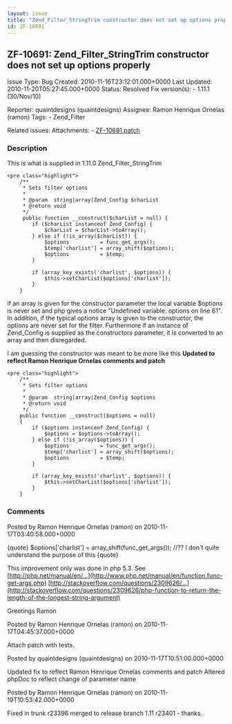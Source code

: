 ```yaml
---
layout: issue
title: "Zend_Filter_StringTrim constructor does not set up options properly"
id: ZF-10691
---
```


ZF-10691: Zend\_Filter\_StringTrim constructor does not set up options properly
-------------------------------------------------------------------------------

 Issue Type: Bug Created: 2010-11-16T23:12:01.000+0000 Last Updated: 2010-11-20T05:27:45.000+0000 Status: Resolved Fix version(s): - 1.11.1 (30/Nov/10)
 
 Reporter:  quaintdesigns (quaintdesigns)  Assignee:  Ramon Henrique Ornelas (ramon)  Tags: - Zend\_Filter
 
 Related issues: 
 Attachments: - [ZF-10691.patch](/issues/secure/attachment/13461/ZF-10691.patch)
 
### Description

This is what is supplied in 1.11.0 Zend\_Filter\_StringTrim

 
    <pre class="highlight">
        /**
         * Sets filter options
         *
         * @param  string|array|Zend_Config $charList
         * @return void
         */
         public function __construct($charList = null) {
            if ($charList instanceof Zend_Config) {
                $charList = $charList->toArray();
            } else if (!is_array($charList)) {
                $options          = func_get_args();
                $temp['charlist'] = array_shift($options);
                $options          = $temp;
            }
    
            if (array_key_exists('charlist', $options)) {
                $this->setCharList($options['charlist']);
            }
        }


if an array is given for the constructor parameter the local variable $options is never set and php gives a notice "Undefined variable: options on line 61". In addition, if the typical options array is given to the constructor, the options are never set for the filter. Furthermore if an instance of Zend\_Config is supplied as the constructors parameter, it is converted to an array and then disregarded.

I am guessing the constructor was meant to be more like this **Updated to reflect Ramon Henrique Ornelas comments and patch**

 
    <pre class="highlight">
        /**
         * Sets filter options
         *
         * @param  string|array|Zend_Config $options
         * @return void
         */
        public function __construct($options = null)
        {
            if ($options instanceof Zend_Config) {
                $options = $options->toArray();
            } else if (!is_array($options)) {
                $options          = func_get_args();
                $temp['charlist'] = array_shift($options);
                $options          = $temp;
            }
    
            if (array_key_exists('charlist', $options)) {
                $this->setCharList($options['charlist']);
            }
        }


 

 

### Comments

Posted by Ramon Henrique Ornelas (ramon) on 2010-11-17T03:40:58.000+0000

{quote} $options['charlist'] = array\_shift(func\_get\_args()); //?? I don't quite understand the purpose of this {quote}

This improvement only was done in php 5.3. See [http://php.net/manual/en/…](http://www.php.net/manual/en/function.func-get-args.php) [http://stackoverflow.com/questions/2309626/…](http://stackoverflow.com/questions/2309626/php-function-to-return-the-length-of-the-longest-string-argument)

Greetings Ramon

 

 

Posted by Ramon Henrique Ornelas (ramon) on 2010-11-17T04:45:37.000+0000

Attach patch with tests.

 

 

Posted by quaintdesigns (quaintdesigns) on 2010-11-17T10:51:00.000+0000

Updated fix to reflect Ramon Henrique Ornelas comments and patch Altered phpDoc to reflect change of parameter name

 

 

Posted by Ramon Henrique Ornelas (ramon) on 2010-11-19T10:53:42.000+0000

Fixed in trunk r23396 merged to release branch 1.11 r23401 - thanks.

 

 